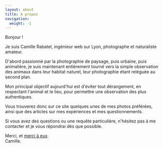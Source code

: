 ```yaml
---
layout: about
title: A propos
navigation:
  weight: -1
---
```


Bonjour !

Je suis Camille Rabatel, ingénieur web sur Lyon, photographe et naturaliste amateur.

D'abord passionné par la photographie de paysage, puis urbaine, puis animalière, je suis maintenant entièrement tourné vers la simple observation des animaux dans leur habitat naturel, leur photographie étant reléguée au second plan.

Mon principal objectif aujourd'hui est d'éviter tout dérangement, en respectant l'animal et le lieu, pour permettre une observation des plus authentiques.

Vous trouverez donc sur ce site quelques unes de mes photos préférées, ainsi que des articles sur mes expériences et mes questionnements.

Si vous avez des questions ou une requête particulière, n'hésitez pas à me contacter et je vous répondrai dès que possible.

Merci, et [merci à eux](/thanks).  
Camille.

<contact-form title="Me contacter" email="camille@raba.tel" next="/thank-you"></contact-form>
